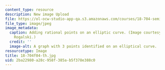 ```yaml
---
content_type: resource
description: New image Upload
file: https://ol-ocw-studio-app-qa.s3.amazonaws.com/courses/18-704-seminar-in-algebra-and-number-theory-rational-points-on-elliptic-curves-fall-2004/2ba22980a28c958f385ab5f378e388c0_18-704f04-th.jpg
file_type: image/jpeg
image_metadata:
  caption: Adding rational points on an elliptic curve. (Image courtesy of Dr. Daniel
    Rogalski.)
  credit: ''
  image-alt: A graph with 3 points identified on an elliptical curve.
resourcetype: Image
title: 18-704f04-th.jpg
uid: 2ba22980-a28c-958f-385a-b5f378e388c0
---
```

